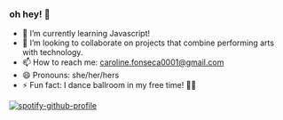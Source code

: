 


<!-- ![gif](//https://ibb.co/m8hV0GX) -->

### oh hey! 🌈

<!-- - 🔭 I’m currently working on ... -->
- 🌱 I’m currently learning Javascript!
- 👯 I’m looking to collaborate on projects that combine performing arts with technology.
- 📫 How to reach me: caroline.fonseca0001@gmail.com
- 😄 Pronouns: she/her/hers
- ⚡ Fun fact: I dance ballroom in my free time! 💃🏻

[![spotify-github-profile](https://spotify-github-profile.vercel.app/api/view?uid=113524221&cover_image=false&theme=default&show_offline=false&background_color=121212&interchange=true)](https://github.com/kittinan/spotify-github-profile)
